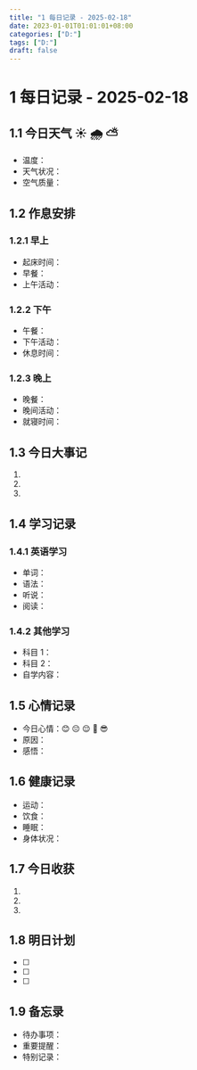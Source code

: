 ```yaml
---
title: "1 每日记录 - 2025-02-18"
date: 2023-01-01T01:01:01+08:00
categories: ["D:"]
tags: ["D:"]
draft: false
---
```

# 1 每日记录 - 2025-02-18

## 1.1 今日天气 ☀️ 🌧️ ⛅

- 温度：
- 天气状况：
- 空气质量：

## 1.2 作息安排

### 1.2.1 早上

- 起床时间：
- 早餐：
- 上午活动：

### 1.2.2 下午

- 午餐：
- 下午活动：
- 休息时间：

### 1.2.3 晚上

- 晚餐：
- 晚间活动：
- 就寝时间：

## 1.3 今日大事记

1.
2.
3.

## 1.4 学习记录

### 1.4.1 英语学习

- 单词：
- 语法：
- 听说：
- 阅读：

### 1.4.2 其他学习

- 科目 1：
- 科目 2：
- 自学内容：

## 1.5 心情记录

- 今日心情：😊 😔 😌 😤 😎
- 原因：
- 感悟：

## 1.6 健康记录

- 运动：
- 饮食：
- 睡眠：
- 身体状况：

## 1.7 今日收获

1.
2.
3.

## 1.8 明日计划

- [ ]
- [ ]
- [ ]

## 1.9 备忘录

- 待办事项：
- 重要提醒：
- 特别记录：

